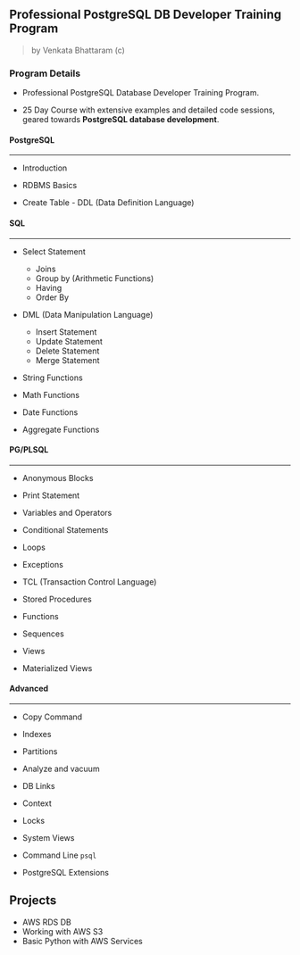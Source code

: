 ## Professional PostgreSQL DB Developer Training Program

> by Venkata Bhattaram (c) 



### Program Details 

* Professional PostgreSQL Database Developer Training Program.

* 25 Day Course with extensive examples and detailed code sessions, geared 
  towards **PostgreSQL database development**.
  
  
#### PostgreSQL

------

  * Introduction

  * RDBMS Basics

  * Create Table - DDL (Data Definition Language)

    

#### SQL

------

  * Select Statement
    * Joins
    * Group by (Arithmetic Functions)
    * Having
    * Order By
    
  * DML (Data Manipulation Language)
    * Insert Statement
    * Update Statement
    * Delete Statement
    * Merge Statement
    
  * String Functions

  * Math Functions

  * Date Functions

  * Aggregate  Functions

    

#### PG/PLSQL

------

  * Anonymous Blocks

  * Print Statement

  * Variables and Operators

  * Conditional Statements

  * Loops

  * Exceptions

  * TCL (Transaction Control Language)

  * Stored Procedures

  * Functions

  * Sequences

  * Views

  * Materialized Views

    

#### Advanced

------

  * Copy Command

  * Indexes

  * Partitions

  * Analyze and vacuum

  * DB Links

  * Context

  * Locks

  * System Views

  * Command Line `psql`

  * PostgreSQL Extensions

    

## Projects
  * AWS RDS DB
  * Working with AWS S3
  * Basic Python with AWS Services

